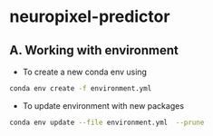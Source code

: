 # neuropixel-predictor



## A. Working with environment
- To create a new conda env using
```bash
conda env create -f environment.yml
```

- To update environment with new packages
```bash
conda env update --file environment.yml  --prune
```
